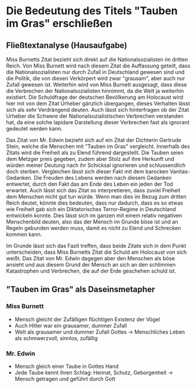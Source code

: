 Die Bedeutung des Titels "Tauben im Gras" erschließen
=====================================================

Fließtextanalyse (Hausaufgabe)
------------------------------

Miss Burnetts Zitat bezieht sich direkt auf die Nationalsozialisten im
dritten Reich. Von Miss Burnett wird nach diesem Zitat die Auffassung
geteilt, dass die Nationalsozialisten nur durch Zufall in Deutschland
gewesen sind und die Politik, die von diesen Verkörpert wird zwar
"grausam", aber auch nur Zufall gewesen ist. Weiterhin wird von Miss
Burnett ausgesagt, dass diese die Verbrechen der Nationalsozialisten
hinnimmt, da die Welt ja weiterhin existiert. Die Schuldfrage der
deutschen Bevölkerung am Holocaust wird hier mit von dem Zitat Urheber
gänzlich übergangen, dieses Verhalten lässt sich als sehr Verdrängend
deuten. Auch lässt sich hinterfragen ob der Zitat Urheber die Schwere
der Nationalsozialistischen Verbrechen verstanden hat, da eine solche
lapidare Darstellung dieser Verbrechen fast als ignorant gedeutet werden
kann.

Das Zitat von Mr. Edwin bezieht sich auf ein Zitat der Dichterin
Gertrude Stein, welche die Menschen mit "Tauben im Gras" vergleicht.
Innerhalb des Zitats wird die Freiheit als zu Elend führend dargestellt.
Die Tauben seien dem Metzger preis gegeben, zudem aber Stolz auf ihre
Herkunft und würden meiner Deutung nach ihr Schicksal ignorieren und
schlussendlich doch sterben. Vergleichen lässt sich dieser Fakt mit dem
barocken Vanitas-Gedanken. Die Freuden des Lebens werden nach diesem
Gedanken entwertet, durch den Fakt das am Ende des Leben ein jeden der
Tod erwartet. Auch lässt sich das Zitat so interpretieren, dass zuviel
Freiheit dem Menschen nicht gut tun würde. Wenn man dies im Bezug zum
dritten Reich deutet, könnte dies bedeuten, dass nur dadurch, dass es so
etwas wie Freiheit gab sich ein Diktatorisches Terror-Regime in
Deutschland entwickeln konnte. Dies lässt sich im ganzen mit einem
relativ negativen Menschenbild deuten, also das der Mensch im Grunde
böse ist und an Regeln gebunden werden muss, damit es nicht zu Elend und
Schrecken kommen kann.

Im Grunde lässt sich das Fazit treffen, dass beide Zitate sich in dem
Punkt unterscheiden, dass Miss Burnetts Zitat die Schuld am Holocaust
von sich weißt. Das Zitat von Mr. Edwin dagegen aber den Menschen als
böse ansieht und aus diesem Grund der Mensch an sich an den schlimmen
Katastrophen und Verbrechen, die auf der Erde geschehen schuld ist.

"Tauben im Gras" als Daseinsmetapher
------------------------------------

### Miss Burnett

-   Mensch gleicht der Zufälligen flüchtigen Existenz der Vögel
-   Auch Hitler war ein grausamer, dummer Zufall
-   Welt als grausamer und dummer Zufall Gottes -\> Menschliches Leben
    als schmwerzvoll, sinnlos, zufällig

### Mr. Edwin

-   Mensch gleich einer Taube in Gottes Hand
-   Jede Taube kennt ihren Schlag: Heimat, Schutz, Geborgenheit -\>
    Mensch getragen und geführt durch Gott

